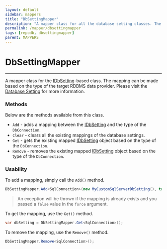 ```yaml
---
layout: default
sidebar: mappers
title: "DbSettingMapper"
description: "A mapper class for all the database setting classes. The mapping can be made based on the type of the target RDBMS data provider."
permalink: /mapper/dbsettingmapper
tags: [repodb, dbsettingmapper]
parent: MAPPERS
---
```


# DbSettingMapper

---

A mapper class for the [IDbSetting](/interface/idbsetting)-based class. The mapping can be made based on the type of the target RDBMS data provider. Please visit the [Database Setting](/extensibility/databasesetting) for more information.

### Methods

Below are the methods available from this class.

- `Add` - adds a mapping between the [IDbSetting](/interface/idbsetting) and the type of the `DbConnection`.
- `Clear` - clears all the existing mappings of the database settings.
- `Get` - gets the existing mapped [IDbSetting](/interface/idbsetting) object based on the type of the `DbConnection`.
- `Remove` - removes the existing mapped [IDbSetting](/interface/idbsetting) object based on the type of the `DbConnection`.

### Usability

To add a mapping, simply call the `Add()` method.

```csharp
DbSettingMapper.Add<SqlConnection>(new MyCustomSqlServerDbSetting(), true);
```

> An exception will be thrown if the mapping is already exists and you passed a `false` value in the `force` argument.

To get the mapping, use the `Get()` method.

```csharp
var dbSetting = DbSettingMapper.Get<SqlConnection>();
```

To remove the mapping, use the `Remove()` method.

```csharp
DbSettingMapper.Remove<SqlConnection>();
```

